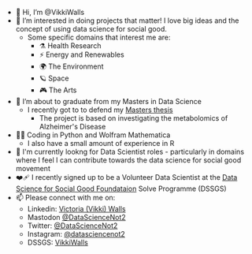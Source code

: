 - 👋 Hi, I’m @VikkiWalls
- 👀 I’m interested in doing projects that matter! I love big ideas and the concept of using data science for social good. 
  - Some specific domains that interest me are:
      - ⚗️ Health Research
      - ⚡ Energy and Renewables
      - 🌍 The Environment
      - 🪐 Space
      - 🎮 The Arts
- 🌱 I’m about to graduate from my Masters in Data Science
    * I recently got to to defend my [Masters thesis](https://github.com/VikkiWalls/Metabolomics-in-Alzheimer-s-Disease---An-Investigation-into-Conflicting-Methodologies-and-Results)
        * The project is based on investigating the metabolomics of Alzheimer's Disease
- 👩‍💻 Coding in Python and Wolfram Mathematica
    * I also have a small amount of experience in R
- 💼 I'm currently lookng for Data Scientist roles - particularly in domains where I feel I can contribute towards the data science for social good movement
- ❤️‍🩹 I recently signed up to be a Volunteer Data Scientist at the [Data Science for Social Good Foundataion](http://www.datascienceforsocialgood.org/) Solve Programme (DSSGS)
- 📫 Please connect with me on:
  - Linkedin: [Victoria (Vikki) Walls](https://www.linkedin.com/in/victoriajswalls/)
  - Mastodon [@DataScienceNot2](https://tech.lgbt/web/@DataScienceNot2)
  - Twitter: [@DataScienceNot2](https://twitter.com/DataScienceNot2)
  - Instagram: [@datasciencenot2](https://www.instagram.com/datasciencenot2/)
  - DSSGS: [VikkiWalls](https://solveforgood.org/user/8665)
<!---
VikkiWalls/VikkiWalls is a ✨ special ✨ repository because its `README.md` (this file) appears on your GitHub profile.
You can click the Preview link to take a look at your changes.
--->

